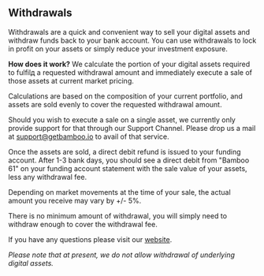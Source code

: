 ## Withdrawals
Withdrawals are a quick and convenient way to sell your digital assets and withdraw funds back to your bank account. You can use withdrawals to lock in profit on your assets or simply reduce your investment exposure.

**How does it work?**
We calculate the portion of your digital assets required to fulfilд a requested withdrawal amount and immediately execute a sale of those assets at current market pricing.

Calculations are based on the composition of your current portfolio, and assets are sold evenly to cover the requested withdrawal amount.

Should you wish to execute a sale on a single asset, we currently only provide support for that through our Support Channel. Please drop us a mail at support@getbamboo.io to avail of that service.

Once the assets are sold, a direct debit refund is issued to your funding account. After 1-3 bank days, you should see a direct debit from "Bamboo 61" on your funding account statement with the sale value of your assets, less any withdrawal fee.


Depending on market movements at the time of your sale, the actual amount you receive may vary by +/- 5%.

There is no minimum amount of withdrawal, you will simply need to withdraw enough to cover the withdrawal fee.
            
If you have any questions please visit our [website](https://www.getbamboo.io).

_Please note that at present, we do not allow withdrawal of underlying digital assets._

